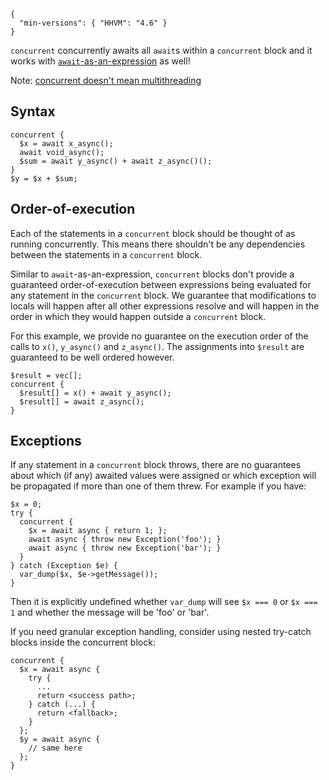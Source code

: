 ```yamlmeta
{
  "min-versions": { "HHVM": "4.6" }
}
```

`concurrent` concurrently awaits all `await`s within a `concurrent` block and it works with [`await`-as-an-expression](await-as-an-expression.md) as well!

Note: [concurrent doesn't mean multithreading](some-basics#limitations)

## Syntax

```
concurrent {
  $x = await x_async();
  await void_async();
  $sum = await y_async() + await z_async()();
}
$y = $x + $sum;
```

## Order-of-execution

Each of the statements in a `concurrent` block should be thought of as running concurrently. This means there shouldn't be any dependencies between the statements in a `concurrent` block.

Similar to `await`-as-an-expression, `concurrent` blocks don't provide a guaranteed order-of-execution between expressions being evaluated for any statement in the `concurrent` block. We guarantee that modifications to locals will happen after all other expressions resolve and will happen in the order in which they would happen outside a `concurrent` block.

For this example, we provide no guarantee on the execution order of the calls to `x()`, `y_async()` and `z_async()`. The assignments into `$result` are guaranteed to be well ordered however.

```
$result = vec[];
concurrent {
  $result[] = x() + await y_async();
  $result[] = await z_async();
}
```

## Exceptions

If any statement in a `concurrent` block throws, there are no guarantees about which (if any) awaited values were assigned or which exception will be propagated if more than one of them threw. For example if you have:

```
$x = 0;
try {
  concurrent {
    $x = await async { return 1; };
    await async { throw new Exception('foo'); }
    await async { throw new Exception('bar'); }
  }
} catch (Exception $e) {
  var_dump($x, $e->getMessage());
}
```
Then it is explicitly undefined whether `var_dump` will see `$x === 0` or `$x === 1` and whether the message will be 'foo' or 'bar'.

If you need granular exception handling, consider using nested try-catch blocks inside the concurrent block:

```
concurrent {
  $x = await async {
    try {
      ...
      return <success path>;
    } catch (...) {
      return <fallback>;
    }
  };
  $y = await async {
    // same here
  };
}
```
